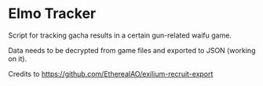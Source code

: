 # Elmo Tracker

Script for tracking gacha results in a certain gun-related waifu game.

Data needs to be decrypted from game files and exported to JSON (working on it).

Credits to https://github.com/EtherealAO/exilium-recruit-export
